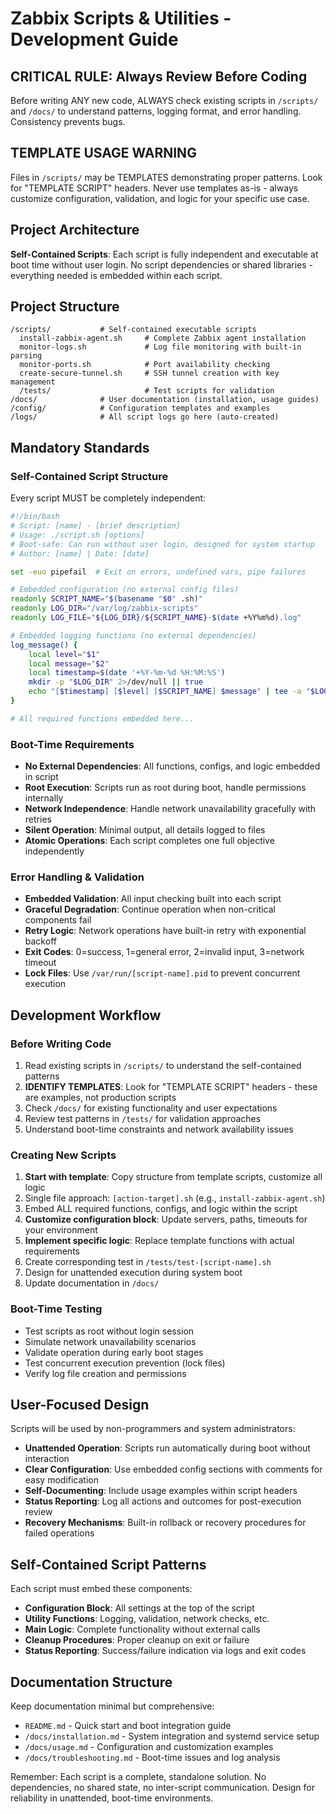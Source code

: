 # Zabbix Scripts & Utilities - Development Guide

## **CRITICAL RULE: Always Review Before Coding**
Before writing ANY new code, ALWAYS check existing scripts in `/scripts/` and `/docs/` to understand patterns, logging format, and error handling. Consistency prevents bugs.

## **TEMPLATE USAGE WARNING**
Files in `/scripts/` may be TEMPLATES demonstrating proper patterns. Look for "TEMPLATE SCRIPT" headers. Never use templates as-is - always customize configuration, validation, and logic for your specific use case.

## Project Architecture
**Self-Contained Scripts**: Each script is fully independent and executable at boot time without user login. No script dependencies or shared libraries - everything needed is embedded within each script.

## Project Structure
```
/scripts/           # Self-contained executable scripts
  install-zabbix-agent.sh     # Complete Zabbix agent installation
  monitor-logs.sh             # Log file monitoring with built-in parsing
  monitor-ports.sh            # Port availability checking
  create-secure-tunnel.sh     # SSH tunnel creation with key management
  /tests/                     # Test scripts for validation
/docs/              # User documentation (installation, usage guides)
/config/            # Configuration templates and examples
/logs/              # All script logs go here (auto-created)
```

## Mandatory Standards

### Self-Contained Script Structure
Every script MUST be completely independent:
```bash
#!/bin/bash
# Script: [name] - [brief description]
# Usage: ./script.sh [options]
# Boot-safe: Can run without user login, designed for system startup
# Author: [name] | Date: [date]

set -euo pipefail  # Exit on errors, undefined vars, pipe failures

# Embedded configuration (no external config files)
readonly SCRIPT_NAME="$(basename "$0" .sh)"
readonly LOG_DIR="/var/log/zabbix-scripts"
readonly LOG_FILE="${LOG_DIR}/${SCRIPT_NAME}-$(date +%Y%m%d).log"

# Embedded logging functions (no external dependencies)
log_message() {
    local level="$1"
    local message="$2"
    local timestamp=$(date '+%Y-%m-%d %H:%M:%S')
    mkdir -p "$LOG_DIR" 2>/dev/null || true
    echo "[$timestamp] [$level] [$SCRIPT_NAME] $message" | tee -a "$LOG_FILE"
}

# All required functions embedded here...
```

### Boot-Time Requirements
- **No External Dependencies**: All functions, configs, and logic embedded in script
- **Root Execution**: Scripts run as root during boot, handle permissions internally
- **Network Independence**: Handle network unavailability gracefully with retries
- **Silent Operation**: Minimal output, all details logged to files
- **Atomic Operations**: Each script completes one full objective independently

### Error Handling & Validation
- **Embedded Validation**: All input checking built into each script
- **Graceful Degradation**: Continue operation when non-critical components fail
- **Retry Logic**: Network operations have built-in retry with exponential backoff
- **Exit Codes**: 0=success, 1=general error, 2=invalid input, 3=network timeout
- **Lock Files**: Use `/var/run/[script-name].pid` to prevent concurrent execution

## Development Workflow

### Before Writing Code
1. Read existing scripts in `/scripts/` to understand the self-contained patterns
2. **IDENTIFY TEMPLATES**: Look for "TEMPLATE SCRIPT" headers - these are examples, not production scripts
3. Check `/docs/` for existing functionality and user expectations
4. Review test patterns in `/tests/` for validation approaches
5. Understand boot-time constraints and network availability issues

### Creating New Scripts
1. **Start with template**: Copy structure from template scripts, customize all logic
2. Single file approach: `[action-target].sh` (e.g., `install-zabbix-agent.sh`)
3. Embed ALL required functions, configs, and logic within the script
4. **Customize configuration block**: Update servers, paths, timeouts for your environment
5. **Implement specific logic**: Replace template functions with actual requirements
6. Create corresponding test in `/tests/test-[script-name].sh`
7. Design for unattended execution during system boot
8. Update documentation in `/docs/`

### Boot-Time Testing
- Test scripts as root without login session
- Simulate network unavailability scenarios  
- Validate operation during early boot stages
- Test concurrent execution prevention (lock files)
- Verify log file creation and permissions

## User-Focused Design
Scripts will be used by non-programmers and system administrators:
- **Unattended Operation**: Scripts run automatically during boot without interaction
- **Clear Configuration**: Use embedded config sections with comments for easy modification
- **Self-Documenting**: Include usage examples within script headers
- **Status Reporting**: Log all actions and outcomes for post-execution review
- **Recovery Mechanisms**: Built-in rollback or recovery procedures for failed operations

## Self-Contained Script Patterns
Each script must embed these components:
- **Configuration Block**: All settings at the top of the script
- **Utility Functions**: Logging, validation, network checks, etc.
- **Main Logic**: Complete functionality without external calls
- **Cleanup Procedures**: Proper cleanup on exit or failure
- **Status Reporting**: Success/failure indication via logs and exit codes

## Documentation Structure
Keep documentation minimal but comprehensive:
- `README.md` - Quick start and boot integration guide
- `/docs/installation.md` - System integration and systemd service setup
- `/docs/usage.md` - Configuration and customization examples
- `/docs/troubleshooting.md` - Boot-time issues and log analysis

Remember: Each script is a complete, standalone solution. No dependencies, no shared state, no inter-script communication. Design for reliability in unattended, boot-time environments.
